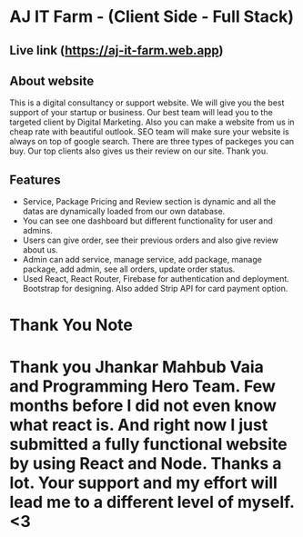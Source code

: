 # AJ IT Farm - (Client Side - Full Stack)

## Live link (https://aj-it-farm.web.app)

## About website
This is a digital consultancy or support website. We will give you the best support of your startup or business. Our best team will lead you to the targeted client by Digital Marketing. Also you can make a website from us in cheap rate with beautiful outlook. SEO team will make sure your website is always on top of google search. There are three types of packeges you can buy. Our top clients also gives us their review on our site. Thank you.

## Features
* Service, Package Pricing and Review section is dynamic and all the datas are dynamically loaded from our own database.
* You can see one dashboard but different functionality for user and admins. 
* Users can give order, see their previous orders and also give review about us.
* Admin can add service, manage service, add package, manage package, add admin, see all orders, update order status.
* Used React, React Router, Firebase for authentication and deployment. Bootstrap for designing. Also added Strip API for card payment option.


# Thank You Note
# Thank you Jhankar Mahbub Vaia and Programming Hero Team. Few months before I did not even know what react is. And right now I just submitted a fully functional website by using React and Node. Thanks a lot. Your support and my effort will lead me to a different level of myself. <3